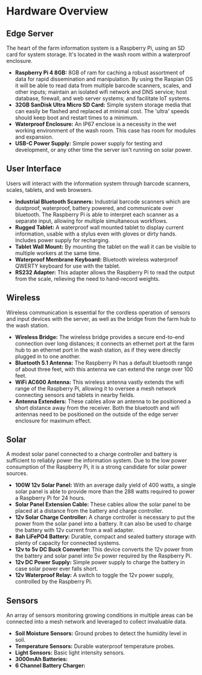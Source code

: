 # Hardware Overview

## Edge Server
The heart of the farm information system is a Raspberry Pi, using an SD card for system storage. It's located in the wash room within a waterproof enclosure.

- **Raspberry Pi 4 8GB:** 8GB of ram for caching a robust assortment of data for rapid dissemination and manipulation. By using the Raspian OS it will be able to read data from multiple barcode scanners, scales, and other inputs; maintain an isolated wifi network and DNS service; host database, firewall, and web server systems; and facilitate IoT systems.
- **32GB SanDisk Ultra Micro SD Card:** Simple system storage media that can easily be flashed and replaced at minimal cost. The 'ultra' speeds should keep boot and restart times to a minimum.
- **Waterproof Enclosure:** An IP67 enclose is a necessity in the wet working environment of the wash room. This case has room for modules and expansion.
- **USB-C Power Supply:** Simple power supply for testing and development, or any other time the server isn't running on solar power.

## User Interface
Users will interact with the information system through barcode scanners, scales, tablets, and web browsers.

- **Industrial Bluetooth Scanners:** Industrial barcode scanners which are dustproof, waterproof, battery powered, and communicate over bluetooth. The Raspberry Pi is able to interpret each scanner as a separate input, allowing for multiple simultaneous workflows.
- **Rugged Tablet:** A waterproof wall mounted tablet to display current information, usable with a stylus even with gloves or dirty hands. Includes power supply for recharging.
- **Tablet Wall Mount:** By mounting the tablet on the wall it can be visible to multiple workers at the same time.
- **Waterproof Membrane Keyboard:** Bluetooth wireless waterproof QWERTY keyboard for use with the tablet.
- **RS232 Adapter:** This adapter allows the Raspberry Pi to read the output from the scale, relieving the need to hand-record weights.

## Wireless
Wireless communication is essential for the cordless operation of sensors and input devices with the server, as well as the bridge from the farm hub to the wash station.

- **Wireless Bridge:** The wireless bridge provides a secure end-to-end connection over long distances; it connects an ethernet port at the farm hub to an ethernet port in the wash station, as if they were directly plugged in to one another.
- **Bluetooth 5.1 Antenna:** The Raspberry Pi has a default bluetooth range of about three feet, with this antenna we can extend the range over 100 feet.
- **WiFi AC600 Antenna:** This wireless antenna vastly extends the wifi range of the Raspberry Pi, allowing it to oversee a mesh network connecting sensors and tablets in nearby fields.
- **Antenna Extenders:** These cables allow an antenna to be positioned a short distance away from the receiver. Both the bluetooth and wifi antennas need to be positioned on the outside of the edge server enclosure for maximum effect.

## Solar
A modest solar panel connected to a charge controller and battery is sufficient to reliably power the information system. Due to the low power consumption of the Raspberry Pi, it is a strong candidate for solar power sources. 

- **100W 12v Solar Panel:** With an average daily yield of 400 watts, a single solar panel is able to provide more than the 288 watts required to power a Raspberry Pi for 24 hours.
- **Solar Panel Extension Cable:** These cables allow the solar panel to be placed at a distance from the battery and charge controller.
- **12v Solar Charge Controller:** A charge controller is necessary to put the power from the solar panel into a battery. It can also be used to charge the battery with 12v current from a wall adapter.
- **8ah LiFePO4 Battery:** Durable, compact and sealed battery storage with plenty of capacity for connected systems.
- **12v to 5v DC Buck Converter:** This device converts the 12v power from the battery and solar panel into 5v power required by the Raspberry Pi.
- **12v DC Power Supply:** Simple power supply to charge the battery in case solar power ever falls short.
- **12v Waterproof Relay:** A switch to toggle the 12v power supply, controlled by the Raspberry Pi.

## Sensors
An array of sensors monitoring growing conditions in multiple areas can be connected into a mesh network and leveraged to collect invaluable data.

- **Soil Moisture Sensors:** Ground probes to detect the humidity level in soil.
- **Temperature Sensors:** Durable waterproof temperature probes.
- **Light Sensors:** Basic light intensity sensors.
- **3000mAh Batteries:**
- **6 Channel Battery Charger:**
